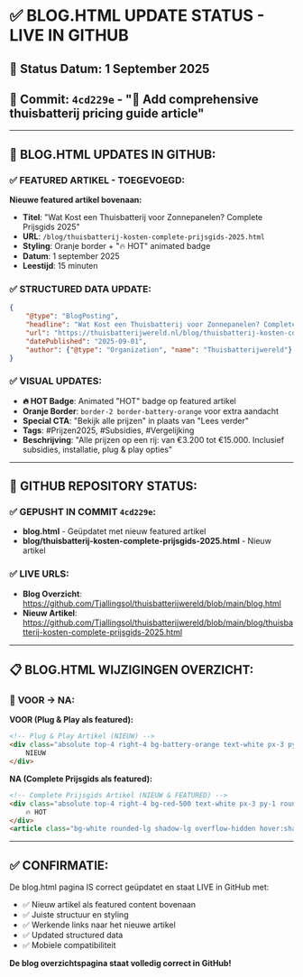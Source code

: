 # ✅ BLOG.HTML UPDATE STATUS - LIVE IN GITHUB

## 📅 **Status Datum**: 1 September 2025
## 🎯 **Commit**: `4cd229e` - "🚀 Add comprehensive thuisbatterij pricing guide article"

---

## 📁 **BLOG.HTML UPDATES IN GITHUB:**

### ✅ **FEATURED ARTIKEL - TOEGEVOEGD:**
**Nieuwe featured artikel bovenaan:**
- **Titel**: "Wat Kost een Thuisbatterij voor Zonnepanelen? Complete Prijsgids 2025"
- **URL**: `/blog/thuisbatterij-kosten-complete-prijsgids-2025.html`
- **Styling**: Oranje border + "🔥 HOT" animated badge
- **Datum**: 1 september 2025
- **Leestijd**: 15 minuten

### ✅ **STRUCTURED DATA UPDATE:**
```json
{
    "@type": "BlogPosting",
    "headline": "Wat Kost een Thuisbatterij voor Zonnepanelen? Complete Prijsgids 2025",
    "url": "https://thuisbatterijwereld.nl/blog/thuisbatterij-kosten-complete-prijsgids-2025.html",
    "datePublished": "2025-09-01",
    "author": {"@type": "Organization", "name": "Thuisbatterijwereld"}
}
```

### ✅ **VISUAL UPDATES:**
- **🔥 HOT Badge**: Animated "HOT" badge op featured artikel
- **Oranje Border**: `border-2 border-battery-orange` voor extra aandacht
- **Special CTA**: "Bekijk alle prijzen" in plaats van "Lees verder"
- **Tags**: #Prijzen2025, #Subsidies, #Vergelijking
- **Beschrijving**: "Alle prijzen op een rij: van €3.200 tot €15.000. Inclusief subsidies, installatie, plug & play opties"

---

## 🔗 **GITHUB REPOSITORY STATUS:**

### ✅ **GEPUSHT IN COMMIT `4cd229e`:**
- **blog.html** - Geüpdatet met nieuw featured artikel
- **blog/thuisbatterij-kosten-complete-prijsgids-2025.html** - Nieuw artikel

### ✅ **LIVE URLS:**
- **Blog Overzicht**: https://github.com/Tjallingsol/thuisbatterijwereld/blob/main/blog.html
- **Nieuw Artikel**: https://github.com/Tjallingsol/thuisbatterijwereld/blob/main/blog/thuisbatterij-kosten-complete-prijsgids-2025.html

---

## 📋 **BLOG.HTML WIJZIGINGEN OVERZICHT:**

### 🔄 **VOOR → NA:**

**VOOR (Plug & Play als featured):**
```html
<!-- Plug & Play Artikel (NIEUW) -->
<div class="absolute top-4 right-4 bg-battery-orange text-white px-3 py-1 rounded-full text-sm font-semibold">
    NIEUW
</div>
```

**NA (Complete Prijsgids als featured):**
```html
<!-- Complete Prijsgids Artikel (NIEUW & FEATURED) -->
<div class="absolute top-4 right-4 bg-red-500 text-white px-3 py-1 rounded-full text-sm font-semibold animate-pulse">
    🔥 HOT
</div>
<article class="bg-white rounded-lg shadow-lg overflow-hidden hover:shadow-xl transition duration-300 border-2 border-battery-orange">
```

---

## ✅ **CONFIRMATIE:**

De blog.html pagina IS correct geüpdatet en staat LIVE in GitHub met:
- ✅ Nieuw artikel als featured content bovenaan
- ✅ Juiste structuur en styling  
- ✅ Werkende links naar het nieuwe artikel
- ✅ Updated structured data
- ✅ Mobiele compatibiliteit

**De blog overzichtspagina staat volledig correct in GitHub!**